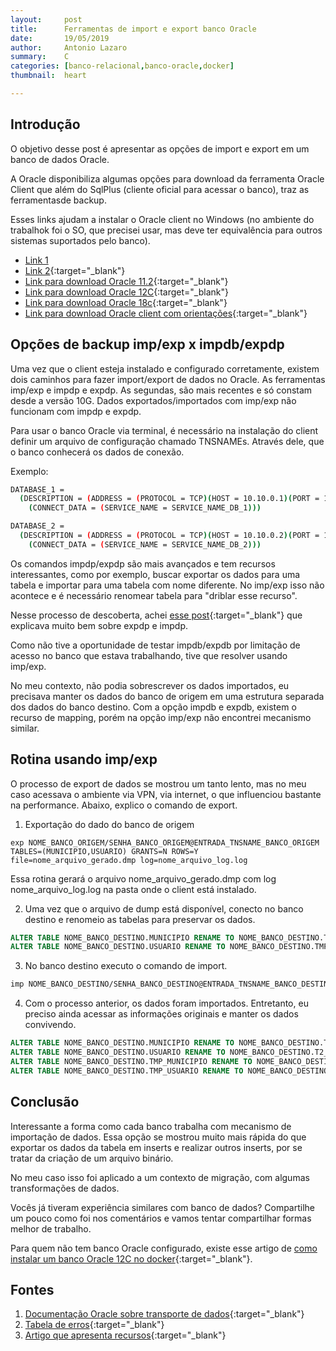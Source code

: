 ```yaml
---
layout:     post
title:      Ferramentas de import e export banco Oracle
date:       19/05/2019
author:     Antonio Lazaro
summary:    C
categories: [banco-relacional,banco-oracle,docker]
thumbnail:  heart

---
```


## Introdução

O objetivo desse post é apresentar as opções de import e export em um banco de dados Oracle.

A Oracle disponibiliza algumas opções para download da ferramenta Oracle Client que além do SqlPlus (cliente oficial para acessar o banco), traz as ferramentasde backup.

Esses links ajudam a instalar o Oracle client no Windows (no ambiente do trabalhok foi o SO, que precisei usar, mas deve ter equivalência para outros sistemas suportados pelo banco).

* [Link 1](https://o7planning.org/en/11475/installing-oracle-client-on-windows)
* [Link 2](http://www.catgovind.com/oracle/{:target="_blank"}oracle-how-to-install-oracle-11g-database-client-in-windows-10/){:target="_blank"}
* [Link para download Oracle 11.2](https://www.oracle.com/technetwork/database/enterprise-edition/downloads/112010-win32soft-098987.html){:target="_blank"}
* [Link para download Oracle 12C](https://www.oracle.com/technetwork/database/enterprise-edition/downloads/database12c-win64-download-2297732.html){:target="_blank"}
* [Link para download Oracle 18c](https://www.oracle.com/technetwork/database/enterprise-edition/downloads/oracle18c-windows-180000-5066774.html){:target="_blank"}
* [Link para download Oracle client com orientações](https://www.oracle.com/technetwork/topics/winx64soft-089540.html){:target="_blank"}

## Opções de backup imp/exp x impdb/expdp

Uma vez que o client esteja instalado e configurado corretamente, existem dois caminhos para fazer import/export de dados no Oracle. As ferramentas imp/exp e impdp e expdp. As segundas, são mais recentes e só constam desde a versão 10G. 
Dados exportados/importados com imp/exp não funcionam com impdp e expdp. 

Para usar o banco Oracle via terminal, é necessário na instalação do client definir um arquivo de configuração chamado TNSNAMEs. Através dele, que o banco conhecerá os dados de conexão.

Exemplo:
```bash
DATABASE_1 =
  (DESCRIPTION = (ADDRESS = (PROTOCOL = TCP)(HOST = 10.10.0.1)(PORT = 1521))
    (CONNECT_DATA = (SERVICE_NAME = SERVICE_NAME_DB_1)))

DATABASE_2 =
  (DESCRIPTION = (ADDRESS = (PROTOCOL = TCP)(HOST = 10.10.0.2)(PORT = 1521))
    (CONNECT_DATA = (SERVICE_NAME = SERVICE_NAME_DB_2)))
```

Os comandos impdp/expdp são mais avançados e tem recursos interessantes, como por exemplo, buscar exportar os dados para uma tabela e importar para uma tabela com nome diferente. No imp/exp isso não acontece e é necessário renomear tabela para "driblar esse recurso".

Nesse processo de descoberta, achei [esse post](https://oracle-base.com/articles/10g/oracle-data-pump-10g#TableExpImp){:target="_blank"} que explicava muito bem sobre expdp e impdp.

Como não tive a oportunidade de testar impdb/expdb por limitação de acesso no banco que estava trabalhando, tive que resolver usando imp/exp.

No meu contexto, não podia sobrescrever os dados importados, eu precisava manter os dados do banco de origem em uma estrutura separada dos dados do banco destino. Com a opção impdb e expdb, existem o recurso de mapping, porém na opção imp/exp não encontrei mecanismo similar.

## Rotina usando imp/exp

O processo de export de dados se mostrou um tanto lento, mas no meu caso acessava o ambiente via VPN, via internet, o que influenciou bastante na performance. Abaixo, explico o comando de export.

1) Exportação do dado do banco de origem
```
exp NOME_BANCO_ORIGEM/SENHA_BANCO_ORIGEM@ENTRADA_TNSNAME_BANCO_ORIGEM TABLES=(MUNICIPIO,USUARIO) GRANTS=N ROWS=Y file=nome_arquivo_gerado.dmp log=nome_arquivo_log.log
```
Essa rotina gerará o arquivo nome_arquivo_gerado.dmp com log nome_arquivo_log.log na pasta onde o client está instalado. 

2) Uma vez que o arquivo de dump está disponível, conecto no banco destino e renomeio as tabelas para preservar os dados. 

```sql
ALTER TABLE NOME_BANCO_DESTINO.MUNICIPIO RENAME TO NOME_BANCO_DESTINO.TMP_MUNICIPIO;
ALTER TABLE NOME_BANCO_DESTINO.USUARIO RENAME TO NOME_BANCO_DESTINO.TMP_USUARIO;
```

3) No banco destino executo o comando de import.

```bash
imp NOME_BANCO_DESTINO/SENHA_BANCO_DESTINO@ENTRADA_TNSNAME_BANCO_DESTINO TABLES=(MUNICIPIO,USUARIO)  file=nome_arquivo_gerado.dmp log=nome_arquivo_log_input_dados.log
```

4) Com o processo anterior, os dados foram importados. Entretanto, eu preciso ainda acessar as informações originais e manter os dados convivendo.

```sql
ALTER TABLE NOME_BANCO_DESTINO.MUNICIPIO RENAME TO NOME_BANCO_DESTINO.T2_MUNICIPIO;
ALTER TABLE NOME_BANCO_DESTINO.USUARIO RENAME TO NOME_BANCO_DESTINO.T2_USUARIO;
ALTER TABLE NOME_BANCO_DESTINO.TMP_MUNICIPIO RENAME TO NOME_BANCO_DESTINO.MUNICIPIO;
ALTER TABLE NOME_BANCO_DESTINO.TMP_USUARIO RENAME TO NOME_BANCO_DESTINO.USUARIO;
```

## Conclusão

Interessante a forma como cada banco trabalha com mecanismo de importação de dados. Essa opção se mostrou muito mais rápida do que exportar os dados da tabela em inserts e realizar outros inserts, por se tratar da criação de um arquivo binário. 

No meu caso isso foi aplicado a um contexto de migração, com algumas transformações de dados.

Vocês já tiveram experiência similares com banco de dados? Compartilhe um pouco como foi nos comentários e vamos tentar compartilhar formas melhor de trabalho.

Para quem não tem banco Oracle configurado, existe esse artigo de [como instalar um banco Oracle 12C no docker](https://www.oracle.com/technetwork/pt/articles/database-performance/oracle-db12-2-no-docker-4427706-ptb.html){:target="_blank"}.

## Fontes
1. [Documentação Oracle sobre transporte de dados](https://docs.oracle.com/database/121/ADMIN/transport.htm#ADMIN11397){:target="_blank"}
1. [Tabela de erros](https://docs.oracle.com/database/121/ERRMG/UDI-00001.htm#ERRMG-GUID-1D460B47-3D90-4FE9-A9B8-7C8FF74E2B4B){:target="_blank"}
1. [Artigo que apresenta recursos](https://oracle-base.com/articles/10g/oracle-data-pump-10g#TableExpImp){:target="_blank"}
   




